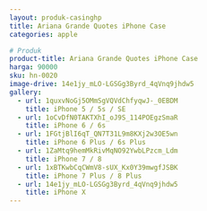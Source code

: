 ```yaml
---
layout: produk-casinghp
title: Ariana Grande Quotes iPhone Case
categories: apple

# Produk
product-title: Ariana Grande Quotes iPhone Case
harga: 90000
sku: hn-0020
image-drive: 14e1jy_mLO-LGSGg3Byrd_4qVnq9jhdw5
gallery:
  - url: 1quxvNoGj5OMmSgVQVdChfyqwJ-_0EBDM
    title: iPhone 5 / 5s / SE
  - url: 1oCvDfN0TAKTXhI_oJ9S_114POEgzSmaR
    title: iPhone 6 / 6s
  - url: 1FGtjBlI6qT_QN7T31L9m8KXj2w3OE5wn
    title: iPhone 6 Plus / 6s Plus
  - url: 1ZaMtq9hemMkRivMqNO92YwbLPzcm_Ldm
    title: iPhone 7 / 8
  - url: 1xBTKwbCqCWmV8-sUX_Kx0Y39mwgfJSBK
    title: iPhone 7 Plus / 8 Plus
  - url: 14e1jy_mLO-LGSGg3Byrd_4qVnq9jhdw5
    title: iPhone X
---
```

